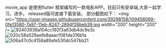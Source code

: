 movie_app 是使用flutter 框架编写的一款电影APP。目前只有安卓端,大家一起学习，进步。
released版可直接下载安装。
部分截图如下：
<img src="https://user-images.githubusercontent.com/39298158/109458069-0fe13580-7a97-11eb-8247-2894f26beb39.jpg width="200" height="200" />
![92403939a104cc192f3a83db4dc9e3c](https://user-images.githubusercontent.com/39298158/109458083-166fad00-7a97-11eb-8f0b-dbf87bd19b70.jpg)
![020c58a529aefb8aaacf081da316b1a](https://user-images.githubusercontent.com/39298158/109458089-196a9d80-7a97-11eb-86c2-732b62301a54.jpg)
![506a47c0c4158a89afe530dc547bb21](https://user-images.githubusercontent.com/39298158/109458094-1b346100-7a97-11eb-8147-8496ef81e8d1.jpg)
